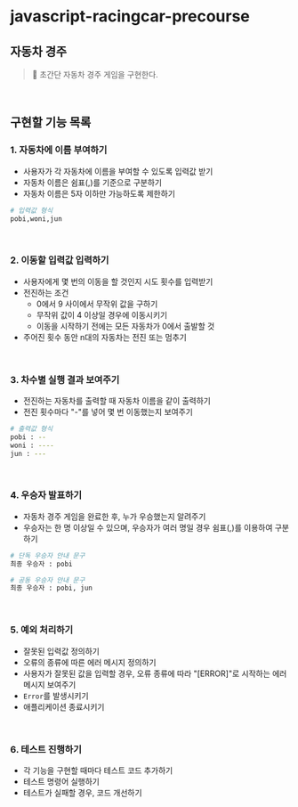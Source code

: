 # javascript-racingcar-precourse

## 자동차 경주

> 🎯 초간단 자동차 경주 게임을 구현한다.

<br/>

## 구현할 기능 목록

### 1. 자동차에 이름 부여하기

- 사용자가 각 자동차에 이름을 부여할 수 있도록 입력값 받기 
- 자동차 이름은 쉼표(,)를 기준으로 구분하기
- 자동차 이름은 5자 이하만 가능하도록 제한하기

```bash
# 입력값 형식
pobi,woni,jun
```

<br/>

### 2. 이동할 입력값 입력하기

- 사용자에게 몇 번의 이동을 할 것인지 시도 횟수를 입력받기
- 전진하는 조건
  - 0에서 9 사이에서 무작위 값을 구하기
  - 무작위 값이 4 이상일 경우에 이동시키기
  - 이동을 시작하기 전에는 모든 자동차가 0에서 출발할 것   
- 주어진 횟수 동안 n대의 자동차는 전진 또는 멈추기  

<br/>

### 3. 차수별 실행 결과 보여주기

- 전진하는 자동차를 출력할 때 자동차 이름을 같이 출력하기
- 전진 횟수마다 "-"를 넣어 몇 번 이동했는지 보여주기

```bash
# 출력값 형식
pobi : --
woni : ----
jun : ---
```

<br/>

### 4. 우승자 발표하기

- 자동차 경주 게임을 완료한 후, 누가 우승했는지 알려주기
- 우승자는 한 명 이상일 수 있으며, 우승자가 여러 명일 경우 쉼표(,)를 이용하여 구분하기

```bash
# 단독 우승자 안내 문구
최종 우승자 : pobi

# 공동 우승자 안내 문구
최종 우승자 : pobi, jun
```

<br/>

### 5. 예외 처리하기

- 잘못된 입력값 정의하기
- 오류의 종류에 따른 에러 메시지 정의하기
- 사용자가 잘못된 값을 입력할 경우, 오류 종류에 따라 "[ERROR]"로 시작하는 에러 메시지 보여주기
- `Error`를 발생시키기
- 애플리케이션 종료시키기

<br/>

### 6. 테스트 진행하기

- 각 기능을 구현할 때마다 테스트 코드 추가하기
- 테스트 명령어 실행하기
- 테스트가 실패할 경우, 코드 개선하기 
